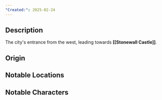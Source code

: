 ```yaml
---
"Created:": 2025-02-24
---
```

## **Description**

The city's entrance from the west, leading towards **[[Stonewall Castle]]**.

## **Origin**

## **Notable Locations**

## **Notable Characters**

